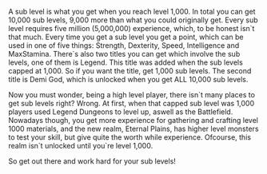 A sub level is what you get when you reach level 1,000. In total you can get 10,000 sub levels, 9,000 more than what you could originally get. Every sub level requires five million (5,000,000) experience, which, to be honest isn\`t that much. Every time you get a sub level you get a point, which can be used in one of five things: Strength, Dexterity, Speed, Intelligence and MaxStamina. There\`s also two titles you can get which involve the sub levels, one of them is Legend. This title was added when the sub levels capped at 1,000. So if you want the title, get 1,000 sub levels. The second title is Demi God, which is unlocked when you get ALL 10,000 sub levels.

Now you must wonder, being a high level player, there isn\`t many places to get sub levels right? Wrong. At first, when that capped sub level was 1,000 players used Legend Dungeons to level up, aswell as the Battlefield. Nowadays though, you get more experience for gathering and crafting level 1000 materials, and the new realm, Eternal Plains, has higher level monsters to test your skill, but give quite the worth while experience. Ofcourse, this realm isn\`t unlocked until you\`re level 1,000.

So get out there and work hard for your sub levels!